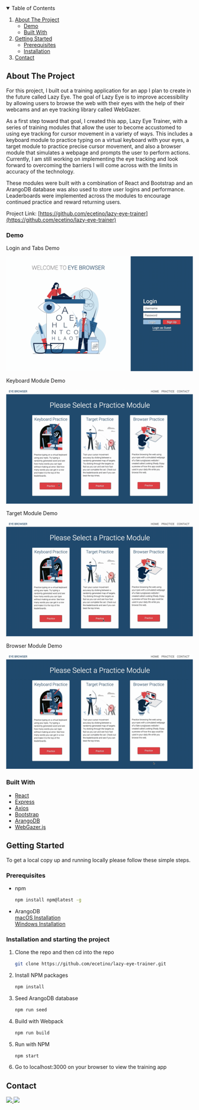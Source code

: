 <!-- TABLE OF CONTENTS -->
<details open="open">
  <summary>Table of Contents</summary>
  <ol>
    <li>
      <a href="#about-the-project">About The Project</a>
      <ul>
       <li><a href="#demo">Demo</a></li>
       <li><a href="#built-with">Built With</a></li>   
      </ul>
    </li>
    <li>
      <a href="#getting-started">Getting Started</a>
      <ul>
        <li><a href="#prerequisites">Prerequisites</a></li>
        <li><a href="#installation-and-starting-the-project">Installation</a></li>
      </ul>
    </li>
    <li><a href="#contact">Contact</a></li>
  </ol>
</details>

<!-- ABOUT THE PROJECT -->
## About The Project

For this project, I built out a training application for an app I plan to create in the future called Lazy Eye. The goal of Lazy Eye is to improve accessibility by allowing users to browse the web with their eyes with the help of their webcams and an eye tracking library called WebGazer. 

As a first step toward that goal, I created this app, Lazy Eye Trainer, with a series of training modules that allow the user to become accustomed to using eye tracking for cursor movement in a variety of ways. This includes a keyboard module to practice typing on a virtual keyboard with your eyes,  a target module to practice precise cursor movement,  and also a browser module that simulates a webpage and prompts the user to perform actions. Currently, I am still working on implementing the eye tracking and look forward to overcoming the barriers I will come across with the limits in accuracy of the technology.

These modules were built with a combination of React and Bootstrap and an ArangoDB database was also used to store user logins and performance. Leaderboards were implemented across the modules to encourage continued practice and reward returning users.

Project Link: [https://github.com/ecetino/lazy-eye-trainer](https://github.com/ecetino/lazy-eye-trainer)

<!-- DEMO -->
### Demo
Login and Tabs Demo

![til](./EyeBrowserLoginAndTabs.gif)

Keyboard Module Demo

![til](./EyeBrowserKeyboard.gif)

Target Module Demo

![til](./EyBrowserTargets.gif)

Browser Module Demo

![til](./EyeBrowserBrowser.gif)

<!-- Built With -->
### Built With

* [React](https://reactjs.org)
* [Express](http://expressjs.com/)
* [Axios](https://www.npmjs.com/package/axios)
* [Bootstrap](https://getbootstrap.com/)
* [ArangoDB](https://www.arangodb.com/)
* [WebGazer.js](https://webgazer.cs.brown.edu/)


<!-- GETTING STARTED -->
## Getting Started

To get a local copy up and running locally please follow these simple steps.

<!-- PREREQUISITES -->
### Prerequisites

* npm
  ```sh
  npm install npm@latest -g
  ```
* ArangoDB <br/>
  [macOS Installation](https://www.arangodb.com/docs/stable/installation-mac-osx.html)
  <br/>
  [Windows Installation](https://www.arangodb.com/docs/stable/installation-windows.html)  
  
<!-- INSTALLATION -->
### Installation and starting the project

1. Clone the repo and then cd into the repo
   ```sh
   git clone https://github.com/ecetino/lazy-eye-trainer.git
   ```
2. Install NPM packages
   ```sh
   npm install
   ```
3. Seed ArangoDB database
   ```sh
   npm run seed
   ```
4. Build with Webpack
   ```sh
   npm run build
   ```
5. Run with NPM
   ```sh
   npm start
   ```
6. Go to localhost:3000 on your browser to view the training app

<!-- CONTACT -->
## Contact

<!-- LinkedIn Contact -->
<a href="https://www.linkedin.com/in/ecetino/" target="_blank">
  <img src="https://img.shields.io/badge/-Edgar%20Cetino-blue?style=for-the-badge&logo=Linkedin&logoColor=white"/>
</a>
  
<!--   Email -->
<a href="mailto:cetino-e@hotmail.com">
  <img src="https://img.shields.io/badge/EMAIL-cetino--e%40hotmail.com-1152ba?style=for-the-badge"/>
</a>
